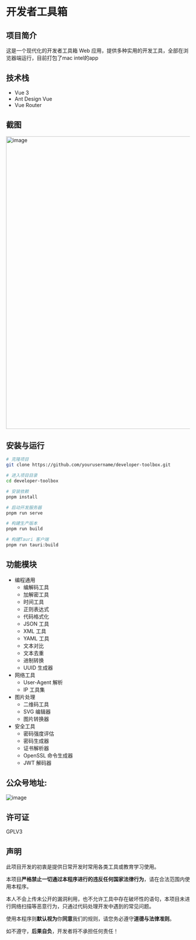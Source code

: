 # 开发者工具箱

## 项目简介

这是一个现代化的开发者工具箱 Web 应用，提供多种实用的开发工具，全部在浏览器端运行，目前打包了mac intel的app

## 技术栈

- Vue 3
- Ant Design Vue
- Vue Router

## 截图

<img width="1200" height="800" alt="image" src="https://github.com/user-attachments/assets/74e7b69b-d0f2-4c96-b57c-f8126ff5f13d" />


## 安装与运行

```bash
# 克隆项目
git clone https://github.com/yourusername/developer-toolbox.git

# 进入项目目录
cd developer-toolbox

# 安装依赖
pnpm install

# 启动开发服务器
pnpm run serve

# 构建生产版本
pnpm run build

# 构建Tauri 客户端
pnpm run tauri:build
```
## 功能模块

- 编程通用
  - 编解码工具
  - 加解密工具
  - 时间工具
  - 正则表达式
  - 代码格式化
  - JSON 工具
  - XML 工具
  - YAML 工具
  - 文本对比
  - 文本去重
  - 进制转换
  - UUID 生成器
- 网络工具
  - User-Agent 解析
  - IP 工具集
- 图片处理
  - 二维码工具
  - SVG 编辑器
  - 图片转换器
- 安全工具
  - 密码强度评估
  - 密码生成器
  - 证书解析器
  - OpenSSL 命令生成器
  - JWT 解码器

## 公众号地址:

![image](https://github.com/user-attachments/assets/2cef64ff-2184-49bd-8e00-8f6caae5ed0d)


## 许可证

GPLV3

## 声明

此项目开发的初衷是提供日常开发时常用各类工具或教育学习使用。

本项目**严格禁止一切通过本程序进行的违反任何国家法律行为**，请在合法范围内使用本程序。

本人不会上传未公开的漏洞利用，也不允许工具中存在破坏性的语句，本项目未进行网络扫描等恶意行为，只通过代码处理开发中遇到的常见问题。

使用本程序则**默认视为**你**同意**我们的规则，请您务必遵守**道德与法律准则**。

如不遵守，**后果自负**，开发者将不承担任何责任！




